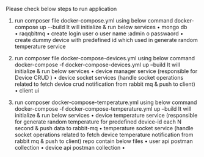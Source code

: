 Please check below steps to run application
1.	run composer file docker-compose.yml using below command
	docker-compose up --build 
	It will initialize & run below services 
•	mongo db  
•	raqqbitmq 
•	create login user
o	user name :admin
o	passwaord
•	create dummy device with predefined id which used in generate random temperature service

2.	run composer file docker-compose-devices.yml  using below command
docker-compose -f docker-compose-devices.yml up –build
It will initialize & run below services 
•	device manager service (responsible for Device CRUD )
•	device socket services (handle socket operations related to fetch device crud notification from rabbit mq & push to client)
•	client ui
3.	run composer docker-compose-temperature.yml using below command
docker-compose -f docker-compose-temperature.yml up –build
It will initialize & run below services 
•	device  temperature service (responsible for generate random temperature for predefined device-id each N second & push data to rabbit-mq
•	temperature socket service (handle socket operations related to fetch device temperature  notification from rabbit mq & push to client)
repo contain below files 
•	user api postman collection 
•	device api postman collection
•	


